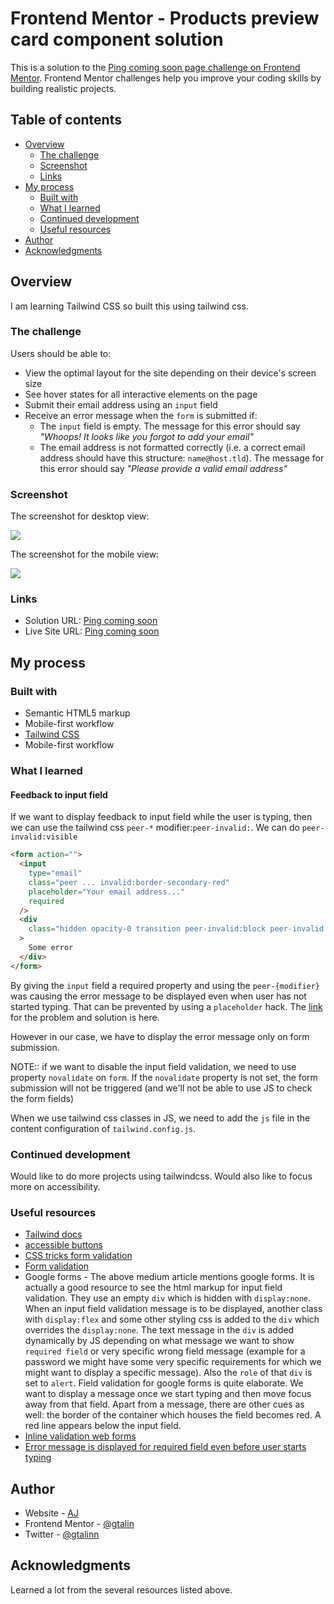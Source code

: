 # Frontend Mentor - Products preview card component solution

This is a solution to the [Ping coming soon page challenge on Frontend Mentor](https://www.frontendmentor.io/challenges/ping-single-column-coming-soon-page-5cadd051fec04111f7b848da). Frontend Mentor challenges help you improve your coding skills by building realistic projects.

## Table of contents

- [Overview](#overview)
  - [The challenge](#the-challenge)
  - [Screenshot](#screenshot)
  - [Links](#links)
- [My process](#my-process)
  - [Built with](#built-with)
  - [What I learned](#what-i-learned)
  - [Continued development](#continued-development)
  - [Useful resources](#useful-resources)
- [Author](#author)
- [Acknowledgments](#acknowledgments)

## Overview

I am learning Tailwind CSS so built this using tailwind css.

### The challenge

Users should be able to:

- View the optimal layout for the site depending on their device's screen size
- See hover states for all interactive elements on the page
- Submit their email address using an `input` field
- Receive an error message when the `form` is submitted if:
  - The `input` field is empty. The message for this error should say _"Whoops! It looks like you forgot to add your email"_
  - The email address is not formatted correctly (i.e. a correct email address should have this structure: `name@host.tld`). The message for this error should say _"Please provide a valid email address"_

### Screenshot

The screenshot for desktop view:

![](./screenshot-desktop.png)

The screenshot for the mobile view:

![](./screenshot-mobile.png)

### Links

- Solution URL: [Ping coming soon](https://github.com/gtalin/front-end-mentor/ping-coming-soon)
- Live Site URL: [Ping coming soon](https://gtalin.github.io/front-end-mentor/ping-coming-soon)

## My process

### Built with

- Semantic HTML5 markup
- Mobile-first workflow
- [Tailwind CSS](https://tailwindcss.com/)
- Mobile-first workflow

### What I learned

#### Feedback to input field

If we want to display feedback to input field while the user is typing, then we can use the tailwind css `peer-*` modifier:`peer-invalid:`. We can do `peer-invalid:visible`

```html
<form action="">
  <input
    type="email"
    class="peer ... invalid:border-secondary-red"
    placeholder="Your email address..."
    required
  />
  <div
    class="hidden opacity-0 transition peer-invalid:block peer-invalid:opacity-100 ..."
  >
    Some error
  </div>
</form>
```

By giving the `input` field a required property and using the `peer-{modifier}` was causing the error message to be displayed even when user has not started typing. That can be prevented by using a `placeholder` hack. The [link](https://stackoverflow.com/questions/74011013/email-warning-showing-even-when-field-is-empty-using-peer-invalid-of-tailwind-in) for the problem and solution is here.

However in our case, we have to display the error message only on form submission.

NOTE:: if we want to disable the input field validation, we need to use property `novalidate` on `form`. If the `novalidate` property is not set, the form submission will not be triggered (and we'll not be able to use JS to check the form fields)

When we use tailwind css classes in JS, we need to add the `js` file in the content configuration of `tailwind.config.js`.

### Continued development

Would like to do more projects using tailwindcss. Would also like to focus more on accessibility.

### Useful resources

- [Tailwind docs](https://tailwindcss.com/docs/)
- [accessible buttons](https://www.sarasoueidan.com/blog/accessible-icon-buttons)
- [CSS tricks form validation](https://css-tricks.com/form-validation-ux-html-css/)
- [Form validation](https://medium.com/wdstack/inline-validation-in-forms-designing-the-experience-123fb34088ce)
- Google forms - The above medium article mentions google forms. It is actually a good resource to see the html markup for input field validation. They use an empty `div` which is hidden with `display:none`. When an input field validation message is to be displayed, another class with `display:flex` and some other styling css is added to the `div` which overrides the `display:none`. The text message in the `div` is added dynamically by JS depending on what message we want to show `required field` or very specific wrong field message (example for a password we might have some very specific requirements for which we might want to display a specific message). Also the `role` of that `div` is set to `alert`. Field validation for google forms is quite elaborate. We want to display a message once we start typing and then move focus away from that field. Apart from a message, there are other cues as well: the border of the container which houses the field becomes red. A red line appears below the input field.
- [Inline validation web forms](http://alistapart.com/article/inline-validation-in-web-forms/)
- [Error message is displayed for required field even before user starts typing](https://stackoverflow.com/questions/74011013/email-warning-showing-even-when-field-is-empty-using-peer-invalid-of-tailwind-in)

## Author

- Website - [AJ](https://github.com/gtalin)
- Frontend Mentor - [@gtalin](https://www.frontendmentor.io/profile/gtalin)
- Twitter - [@gtalinn](https://twitter.com/gtalinn)

## Acknowledgments

Learned a lot from the several resources listed above.
